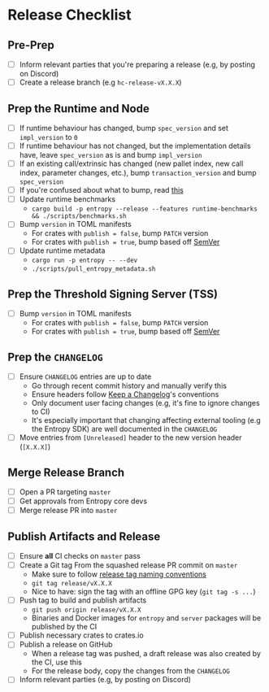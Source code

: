 # Release Checklist

## Pre-Prep
- [ ] Inform relevant parties that you're preparing a release (e.g, by posting on Discord)
- [ ] Create a release branch (e.g `hc-release-vX.X.X`)

## Prep the Runtime and Node
- [ ] If runtime behaviour has changed, bump `spec_version` and set `impl_version` to `0`
- [ ] If runtime behaviour has not changed, but the implementation details have, leave `spec_version`
  as is and bump `impl_version`
- [ ] If an existing call/extrinsic has changed (new pallet index, new call index, parameter changes,
  etc.), bump `transaction_version` and bump `spec_version`
- [ ] If you're confused about what to bump, read [this](https://paritytech.github.io/polkadot-sdk/master/sp_version/struct.RuntimeVersion.html)
- [ ] Update runtime benchmarks
    - `cargo build -p entropy --release --features runtime-benchmarks && ./scripts/benchmarks.sh`
- [ ] Bump `version` in TOML manifests
    - For crates with `publish = false`, bump `PATCH` version
    - For crates with `publish = true`, bump based off [SemVer](https://semver.org/)
- [ ] Update runtime metadata
    - `cargo run -p entropy -- --dev`
    - `./scripts/pull_entropy_metadata.sh`

## Prep the Threshold Signing Server (TSS)
- [ ] Bump `version` in TOML manifests
    - For crates with `publish = false`, bump `PATCH` version
    - For crates with `publish = true`, bump based off [SemVer](https://semver.org/)

## Prep the `CHANGELOG`
- [ ] Ensure `CHANGELOG` entries are up to date
    - Go through recent commit history and manually verify this
    - Ensure headers follow [Keep a Changelog](https://keepachangelog.com/en/1.1.0/)'s conventions
    - Only document user facing changes (e.g, it's fine to ignore changes to CI)
    - It's especially important that changing affecting external tooling (e.g the Entropy SDK) are
      well documented in the `CHANGELOG`
- [ ] Move entries from `[Unreleased]` header to the new version header (`[X.X.X]`)

## Merge Release Branch
- [ ] Open a PR targeting `master`
- [ ] Get approvals from Entropy core devs
- [ ] Merge release PR into `master`

## Publish Artifacts and Release
- [ ] Ensure **all** CI checks on `master` pass
- [ ] Create a Git tag From the squashed release PR commit on `master`
    - Make sure to follow [release tag naming conventions](https://github.com/entropyxyz/meta/wiki/Release-management)
    - `git tag release/vX.X.X`
    - Nice to have: sign the tag with an offline GPG key (`git tag -s ...`)
- [ ] Push tag to build and publish artifacts
    - `git push origin release/vX.X.X`
    - Binaries and Docker images for `entropy` and `server` packages will be published by the CI
- [ ] Publish necessary crates to crates.io
- [ ] Publish a release on GitHub
    - When a release tag was pushed, a draft release was also created by the CI, use this
    - For the release body, copy the changes from the `CHANGELOG`
- [ ] Inform relevant parties (e.g, by posting on Discord)

